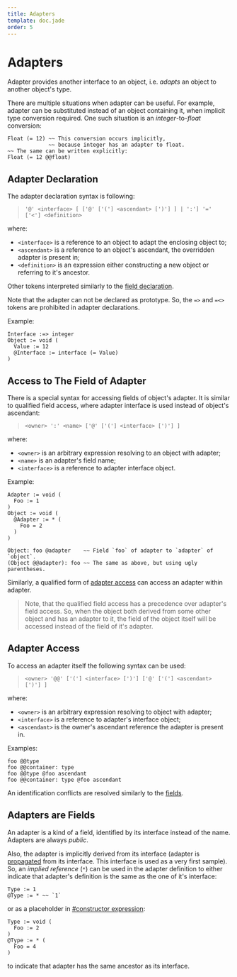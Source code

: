 ```yaml
---
title: Adapters
template: doc.jade
order: 5
---
```


Adapters
========
<!--
Copyright (C) 2010-2013 Ruslan Lopatin.
Permission is granted to copy, distribute and/or modify this document
under the terms of the GNU Free Documentation License, Version 1.3
or any later version published by the Free Software Foundation;
with no Invariant Sections, no Front-Cover Texts, and no Back-Cover Texts.
A copy of the license is included in the section entitled "GNU
Free Documentation License".
-->

Adapter provides another interface to an object, i.e. _adapts_ an object to
another object's type.

There are multiple situations when adapter can be useful. For example, adapter
can be substituted instead of an object containing it, when implicit type
conversion required. One such situation is an _integer_-to-_float_ conversion:
```o42a
Float (= 12) ~~ This conversion occurs implicitly,
             ~~ because integer has an adapter to float.
~~ The same can be written explicitly:
Float (= 12 @@float)
```


Adapter Declaration
-------------------

The adapter declaration syntax is following:

> `'@' <interface> [ ['@' ['('] <ascendant> [')'] ] | ':'] '=' ['<'] <definition>`

where:

* `<interface>` is a reference to an object to adapt the enclosing object to;
* `<ascendant>` is a reference to an object's ascendant, the overridden adapter
  is present in;
* `<definition>` is an expression either constructing a new object or referring
  to it's ancestor.

Other tokens interpreted similarly to the
[field declaration](fields.html#field-declaration).

Note that the adapter can not be declared as prototype. So, the `=>` and `=<>`
tokens are prohibited in adapter declarations.

Example:
```o42a
Interface :=> integer
Object := void (
  Value := 12
  @Interface := interface (= Value)
)
```


Access to The Field of Adapter
------------------------------

There is a special syntax for accessing fields of object's adapter. It is
similar to qualified field access, where adapter interface is used instead of
object's ascendant:

> `<owner> ':' <name> ['@' ['('] <interface> [')'] ]`

where:

* `<owner>` is an arbitrary expression resolving to an object with adapter;
* `<name>` is an adapter's field name;
* `<interface>` is a reference to adapter interface object.

Example:
```o42a
Adapter := void (
  Foo := 1
)
Object := void (
  @Adapter := * (
    Foo = 2
  )
)

Object: foo @adapter    ~~ Field `foo` of adapter to `adapter` of `object`.
(Object @@adapter): foo ~~ The same as above, but using ugly parentheses.
```

Similarly, a qualified form of [adapter access](#adapter-access) can access an
adapter within adapter.

> Note, that the qualified field access has a precedence over adapter's field
> access. So, when the object both derived from some other object and has an
> adapter to it, the field of the object itself will be accessed instead of the
> field of it's adapter.


Adapter Access
--------------

To access an adapter itself the following syntax can be used:

> `<owner> '@@' ['('] <interface> [')'] ['@' ['('] <ascendant> [')'] ]`

where:

* `<owner>` is an arbitrary expression resolving to object with adapter;
* `<interface>` is a reference to adapter's interface object;
* `<ascendant>` is the owner's ascendant reference the adapter is present in.

Examples:
```o42a
foo @@type
foo @@container: type
foo @@type @foo ascendant
foo @@container: type @foo ascendant
```

An identification conflicts are resolved similarly to the
[fields](fields.html#naming-conflicts-resolution).


Adapters are Fields
-------------------

An adapter is a kind of a field, identified by its interface instead of the
name. Adapters are always _public_.

Also, the adapter is implicitly derived from its interface (adapter is
[propagated](samples.html) from its interface. This interface is used as a very
first sample). So, an _implied reference_ (`*`) can be used in the adapter
definition to either indicate that adapter's definition is the same as the one
of it's interface:
```o42a
Type := 1
@Type := * ~~ `1`
```

or as a placeholder in
[#constructor expression](creation.html#constructor-expression):
```o42a
Type := void (
  Foo := 2
)
@Type := * (
  Foo = 4
)
```

to indicate that adapter has the same ancestor as its interface.
